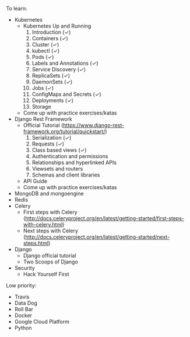 To learn:
- Kubernetes
  - Kubernetes Up and Running
    1. Introduction (✓)
    1. Containers (✓)
    1. Cluster (✓)
    1. kubectl (✓)
    1. Pods (✓)
    1. Labels and Annotations (✓)
    1. Service Discovery (✓)
    1. ReplicaSets (✓)
    1. DaemonSets (✓)
    1. Jobs (✓)
    1. ConfigMaps and Secrets (✓)
    1. Deployments (✓)
    1. Storage
  - Come up with practice exercises/katas
- Django Rest Framework
  - Official Tutorial (https://www.django-rest-framework.org/tutorial/quickstart/)
    1. Serialization (✓)
    1. Requests (✓)
    1. Class based views (✓)
    1. Authentication and permissions
    1. Relationships and hyperlinked APIs
    1. Viewsets and routers
    1. Schemas and client libraries
  - API Guide
  - Come up with practice exercises/katas
- MongoDB and mongoengine
- Redis
- Celery
  - First steps with Celery (http://docs.celeryproject.org/en/latest/getting-started/first-steps-with-celery.html)
  - Next steps with Celery (http://docs.celeryproject.org/en/latest/getting-started/next-steps.html)
- Django
  - Django official tutorial
  - Two Scoops of Django
- Security
  - Hack Yourself First


Low priority:
- Travis
- Data Dog
- Roll Bar
- Docker
- Google Cloud Platform
- Python